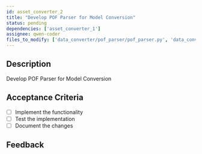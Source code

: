 ```yaml
---
id: asset_converter_2
title: "Develop POF Parser for Model Conversion"
status: pending
dependencies: ['asset_converter_1']
assignee: qwen-coder
files_to_modify: ['data_converter/pof_parser/pof_parser.py', 'data_converter/pof_parser/pof_types.py']
---
```


## Description
Develop POF Parser for Model Conversion

## Acceptance Criteria
- [ ] Implement the functionality
- [ ] Test the implementation
- [ ] Document the changes

## Feedback
